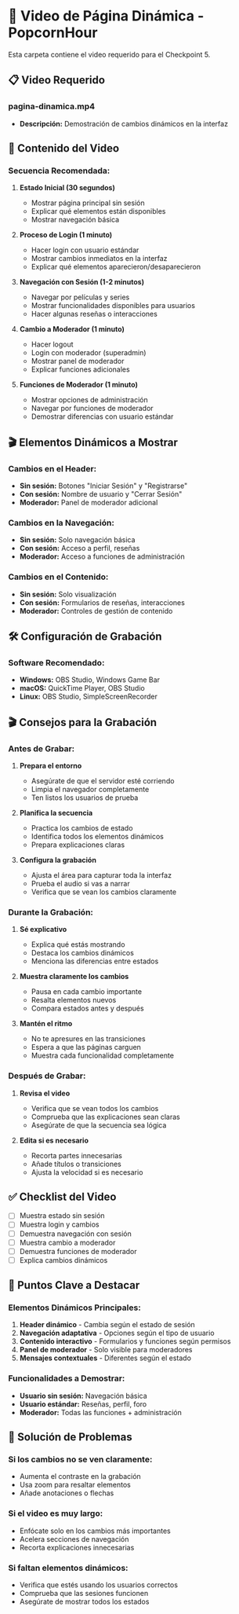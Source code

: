 # 🎯 Video de Página Dinámica - PopcornHour

Esta carpeta contiene el video requerido para el Checkpoint 5.

## 📋 Video Requerido

### pagina-dinamica.mp4
- **Descripción:** Demostración de cambios dinámicos en la interfaz

## 🎯 Contenido del Video

### Secuencia Recomendada:

1. **Estado Inicial (30 segundos)**
   - Mostrar página principal sin sesión
   - Explicar qué elementos están disponibles
   - Mostrar navegación básica

2. **Proceso de Login (1 minuto)**
   - Hacer login con usuario estándar
   - Mostrar cambios inmediatos en la interfaz
   - Explicar qué elementos aparecieron/desaparecieron

3. **Navegación con Sesión (1-2 minutos)**
   - Navegar por películas y series
   - Mostrar funcionalidades disponibles para usuarios
   - Hacer algunas reseñas o interacciones

4. **Cambio a Moderador (1 minuto)**
   - Hacer logout
   - Login con moderador (superadmin)
   - Mostrar panel de moderador
   - Explicar funciones adicionales

5. **Funciones de Moderador (1 minuto)**
   - Mostrar opciones de administración
   - Navegar por funciones de moderador
   - Demostrar diferencias con usuario estándar

## 🎬 Elementos Dinámicos a Mostrar

### Cambios en el Header:
- **Sin sesión:** Botones "Iniciar Sesión" y "Registrarse"
- **Con sesión:** Nombre de usuario y "Cerrar Sesión"
- **Moderador:** Panel de moderador adicional

### Cambios en la Navegación:
- **Sin sesión:** Solo navegación básica
- **Con sesión:** Acceso a perfil, reseñas
- **Moderador:** Acceso a funciones de administración

### Cambios en el Contenido:
- **Sin sesión:** Solo visualización
- **Con sesión:** Formularios de reseñas, interacciones
- **Moderador:** Controles de gestión de contenido

## 🛠️ Configuración de Grabación

### Software Recomendado:
- **Windows:** OBS Studio, Windows Game Bar
- **macOS:** QuickTime Player, OBS Studio
- **Linux:** OBS Studio, SimpleScreenRecorder

## 🎬 Consejos para la Grabación

### Antes de Grabar:
1. **Prepara el entorno**
   - Asegúrate de que el servidor esté corriendo
   - Limpia el navegador completamente
   - Ten listos los usuarios de prueba

2. **Planifica la secuencia**
   - Practica los cambios de estado
   - Identifica todos los elementos dinámicos
   - Prepara explicaciones claras

3. **Configura la grabación**
   - Ajusta el área para capturar toda la interfaz
   - Prueba el audio si vas a narrar
   - Verifica que se vean los cambios claramente

### Durante la Grabación:
1. **Sé explicativo**
   - Explica qué estás mostrando
   - Destaca los cambios dinámicos
   - Menciona las diferencias entre estados

2. **Muestra claramente los cambios**
   - Pausa en cada cambio importante
   - Resalta elementos nuevos
   - Compara estados antes y después

3. **Mantén el ritmo**
   - No te apresures en las transiciones
   - Espera a que las páginas carguen
   - Muestra cada funcionalidad completamente

### Después de Grabar:
1. **Revisa el video**
   - Verifica que se vean todos los cambios
   - Comprueba que las explicaciones sean claras
   - Asegúrate de que la secuencia sea lógica

2. **Edita si es necesario**
   - Recorta partes innecesarias
   - Añade títulos o transiciones
   - Ajusta la velocidad si es necesario

## ✅ Checklist del Video

- [ ] Muestra estado sin sesión
- [ ] Muestra login y cambios
- [ ] Demuestra navegación con sesión
- [ ] Muestra cambio a moderador
- [ ] Demuestra funciones de moderador
- [ ] Explica cambios dinámicos

## 🎯 Puntos Clave a Destacar

### Elementos Dinámicos Principales:
1. **Header dinámico** - Cambia según el estado de sesión
2. **Navegación adaptativa** - Opciones según el tipo de usuario
3. **Contenido interactivo** - Formularios y funciones según permisos
4. **Panel de moderador** - Solo visible para moderadores
5. **Mensajes contextuales** - Diferentes según el estado

### Funcionalidades a Demostrar:
- **Usuario sin sesión:** Navegación básica
- **Usuario estándar:** Reseñas, perfil, foro
- **Moderador:** Todas las funciones + administración

## 🔧 Solución de Problemas

### Si los cambios no se ven claramente:
- Aumenta el contraste en la grabación
- Usa zoom para resaltar elementos
- Añade anotaciones o flechas

### Si el video es muy largo:
- Enfócate solo en los cambios más importantes
- Acelera secciones de navegación
- Recorta explicaciones innecesarias

### Si faltan elementos dinámicos:
- Verifica que estés usando los usuarios correctos
- Comprueba que las sesiones funcionen
- Asegúrate de mostrar todos los estados 